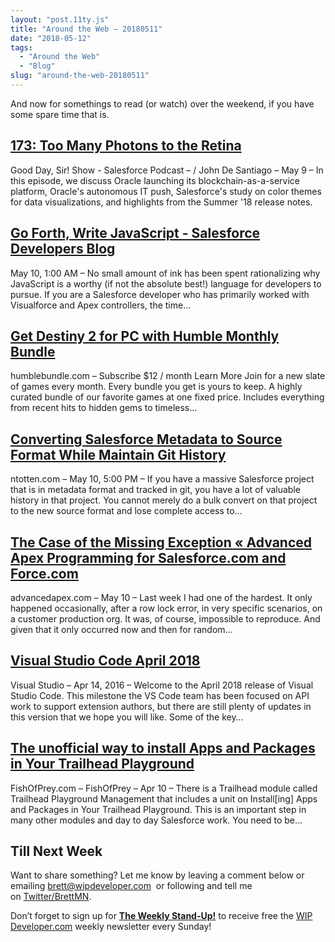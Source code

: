 ```yaml
---
layout: "post.11ty.js"
title: "Around the Web – 20180511"
date: "2018-05-12"
tags: 
  - "Around the Web"
  - "Blog"
slug: "around-the-web-20180511"
---
```


And now for somethings to read (or watch) over the weekend, if you have some spare time that is.

## [173: Too Many Photons to the Retina](http://www.gooddaysirpodcast.com/podcast/2018/5/9/173-too-many-photons-to-the-retina)

Good Day, Sir! Show - Salesforce Podcast – / John De Santiago – May 9 – In this episode, we discuss Oracle launching its blockchain-as-a-service platform, Oracle's autonomous IT push, Salesforce's study on color themes for data visualizations, and highlights from the Summer '18 release notes.

## [Go Forth, Write JavaScript - Salesforce Developers Blog](https://developer.salesforce.com/blogs/2018/05/go-forth-write-javascript.html)

May 10, 1:00 AM – No small amount of ink has been spent rationalizing why JavaScript is a worthy (if not the absolute best!) language for developers to pursue. If you are a Salesforce developer who has primarily worked with Visualforce and Apex controllers, the time…

## [Get Destiny 2 for PC with Humble Monthly Bundle](https://www.humblebundle.com/monthly?partner=wipdeveloper)

humblebundle.com – Subscribe $12 / month Learn More Join for a new slate of games every month. Every bundle you get is yours to keep. A highly curated bundle of our favorite games at one fixed price. Includes everything from recent hits to hidden gems to timeless…

## [Converting Salesforce Metadata to Source Format While Maintain Git History](https://ntotten.com/2018/05/11/convert-metadata-to-source-format-while-maintain-git-history/)

ntotten.com – May 10, 5:00 PM – If you have a massive Salesforce project that is in metadata format and tracked in git, you have a lot of valuable history in that project. You cannot merely do a bulk convert on that project to the new source format and lose complete access to…

## [The Case of the Missing Exception « Advanced Apex Programming for Salesforce.com and Force.com](http://advancedapex.com/2018/05/10/the-case-of-the-missing-exception/)

advancedapex.com – May 10 – Last week I had one of the hardest. It only happened occasionally, after a row lock error, in very specific scenarios, on a customer production org. It was, of course, impossible to reproduce. And given that it only occurred now and then for random…

## [Visual Studio Code April 2018](https://code.visualstudio.com/updates/v1_23)

Visual Studio – Apr 14, 2016 – Welcome to the April 2018 release of Visual Studio Code. This milestone the VS Code team has been focused on API work to support extension authors, but there are still plenty of updates in this version that we hope you will like. Some of the key…

## [The unofficial way to install Apps and Packages in Your Trailhead Playground](http://www.fishofprey.com/2018/04/the-unofficial-way-to-install-apps-and.html)

FishOfPrey.com – FishOfPrey – Apr 10 – There is a Trailhead module called Trailhead Playground Management that includes a unit on Install\[ing\] Apps and Packages in Your Trailhead Playground. This is an important step in many other modules and day to day Salesforce work. You need to be…

## Till Next Week

Want to share something? Let me know by leaving a comment below or emailing [brett@wipdeveloper.com](mailto:brett@wipdeveloper.com)  or following and tell me on [Twitter/BrettMN](https://twitter.com/BrettMN).

Don’t forget to sign up for **[The Weekly Stand-Up!](https://wipdeveloper.wpcomstaging.com/newsletter/)** to receive free the [WIP Developer.com](https://wipdeveloper.wpcomstaging.com/) weekly newsletter every Sunday!
